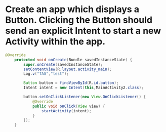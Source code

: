 # Create an app which displays a Button. Clicking the Button should send an explicit Intent to start a new Activity within the app.

```java
@Override
    protected void onCreate(Bundle savedInstanceState) {
        super.onCreate(savedInstanceState);
        setContentView(R.layout.activity_main);
        Log.v("TAG","test");

        Button button = findViewById(R.id.button);
        Intent intent = new Intent(this,MainActivity2.class);

        button.setOnClickListener(new View.OnClickListener() {
            @Override
            public void onClick(View view) {
                startActivity(intent);
            }
        });
    }
```

